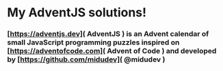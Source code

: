 # My AdventJS solutions!

###  [https://adventjs.dev]( AdventJS ) is an Advent calendar of small JavaScript programming puzzles inspired on [https://adventofcode.com]( Advent of Code ) and developed by [https://github.com/midudev]( @midudev )